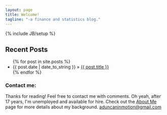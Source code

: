 ```yaml
---
layout: page
title: Welcome!
tagline: "-a finance and statistics blog."
---
```

{% include JB/setup %}

    
## Recent Posts

<ul class="posts">
  {% for post in site.posts %}
    <li><span>{{ post.date | date_to_string }}</span> &raquo; <a href="{{ BASE_PATH }}{{ post.url }}">{{ post.title }}</a></li>
  {% endfor %}
</ul>

### Contact me:
Thanks for reading! Feel free to contact me with comments. 
Oh yeah, after 17 years, I'm unemployed and available for hire. Check out the [About Me](http://gtog.github.com/about_me.html) page for more details about my background.
aduncaninmotion@gmail.com